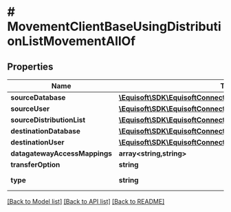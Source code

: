 # # MovementClientBaseUsingDistributionListMovementAllOf

## Properties

Name | Type | Description | Notes
------------ | ------------- | ------------- | -------------
**sourceDatabase** | [**\Equisoft\SDK\EquisoftConnect\Model\MovementDatabase**](MovementDatabase.md) |  | [optional]
**sourceUser** | [**\Equisoft\SDK\EquisoftConnect\Model\MovementUser**](MovementUser.md) |  | [optional]
**sourceDistributionList** | [**\Equisoft\SDK\EquisoftConnect\Model\MovementDistributionList**](MovementDistributionList.md) |  | [optional]
**destinationDatabase** | [**\Equisoft\SDK\EquisoftConnect\Model\MovementDatabase**](MovementDatabase.md) |  | [optional]
**destinationUser** | [**\Equisoft\SDK\EquisoftConnect\Model\MovementUser**](MovementUser.md) |  | [optional]
**datagatewayAccessMappings** | **array<string,string>** |  | [optional]
**transferOption** | **string** |  | [optional]
**type** | **string** |  | [optional] [default to 'CLIENTBASE_USING_DISTLIST']

[[Back to Model list]](../../README.md#models) [[Back to API list]](../../README.md#endpoints) [[Back to README]](../../README.md)
